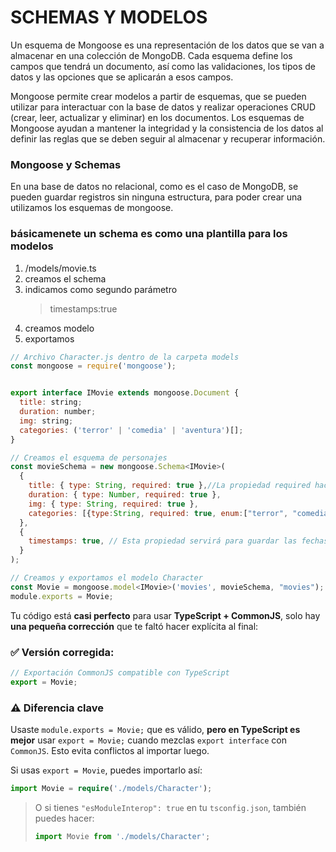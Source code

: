 


# SCHEMAS Y MODELOS
Un esquema de Mongoose es una representación de los datos que se van a almacenar en una colección de MongoDB. 
Cada esquema define los campos que tendrá un documento, así como las validaciones, los tipos de datos y las opciones que se aplicarán a esos campos.


Mongoose permite crear modelos a partir de esquemas, que se pueden utilizar para interactuar con la base de datos y 
realizar operaciones CRUD (crear, leer, actualizar y eliminar) en los documentos. Los esquemas de Mongoose ayudan a mantener 
la integridad y la consistencia de los datos al definir las reglas que se deben seguir al almacenar y recuperar información.

### Mongoose y Schemas
En una base de datos no relacional, como es el caso de MongoDB, se pueden guardar registros sin ninguna estructura, 
para poder crear una utilizamos los esquemas de mongoose.

### básicamenete un schema es como una plantilla para los modelos

1. /models/movie.ts
2. creamos el schema
3. indicamos como segundo parámetro
   > timestamps:true
4. creamos modelo
5. exportamos

```js
// Archivo Character.js dentro de la carpeta models
const mongoose = require('mongoose');


export interface IMovie extends mongoose.Document {
  title: string;
  duration: number;
  img: string;
  categories: ('terror' | 'comedia' | 'aventura')[];
}

// Creamos el esquema de personajes
const movieSchema = new mongoose.Schema<IMovie>(
  {
    title: { type: String, required: true },//La propiedad required hace que el campo sea obligatorio
    duration: { type: Number, required: true },
    img: { type: String, required: true },
    categories: [{type:String, required: true, enum:["terror", "comedia", "aventura"]}]
  },
  {
    timestamps: true, // Esta propiedad servirá para guardar las fechas de creación y actualización de los documentos
  }
);

// Creamos y exportamos el modelo Character
const Movie = mongoose.model<IMovie>('movies', movieSchema, "movies");
module.exports = Movie;
```


Tu código está **casi perfecto** para usar **TypeScript + CommonJS**, solo hay **una pequeña corrección** que te faltó hacer explícita al final:

### ✅ Versión corregida:

```ts
// Exportación CommonJS compatible con TypeScript
export = Movie;
```
### ⚠️ Diferencia clave

Usaste `module.exports = Movie;` que es válido, **pero en TypeScript es mejor** usar `export = Movie;` cuando mezclas `export interface` con `CommonJS`. Esto evita conflictos al importar luego.

Si usas `export = Movie`, puedes importarlo así:

```ts
import Movie = require('./models/Character');
```

> O si tienes `"esModuleInterop": true` en tu `tsconfig.json`, también puedes hacer:
>
> ```ts
> import Movie from './models/Character';
> ```
